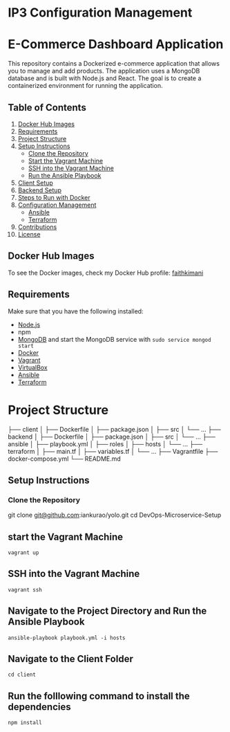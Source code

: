 
# IP3 Configuration Management 

# E-Commerce Dashboard Application
This repository contains a Dockerized e-commerce application that allows you to manage and add products. The application uses a MongoDB database and is built with Node.js and React. The goal is to create a containerized environment for running the application.

## Table of Contents

1. [Docker Hub Images](#docker-hub-images)
2. [Requirements](#requirements)
3. [Project Structure](#project-structure)
4. [Setup Instructions](#setup-instructions)
    - [Clone the Repository](#clone-the-repository)
    - [Start the Vagrant Machine](#start-the-vagrant-machine)
    - [SSH into the Vagrant Machine](#ssh-into-the-vagrant-machine)
    - [Run the Ansible Playbook](#run-the-ansible-playbook)
5. [Client Setup](#client-setup)
6. [Backend Setup](#backend-setup)
7. [Steps to Run with Docker](#steps-to-run-with-docker)
8. [Configuration Management](#configuration-management)
    - [Ansible](#ansible)
    - [Terraform](#terraform)
9. [Contributions](#contributions)
10. [License](#license)

## Docker Hub Images

To see the Docker images, check my Docker Hub profile: [faithkimani](https://hub.docker.com/u/iankurao)

## Requirements

Make sure that you have the following installed:
- [Node.js](https://www.digitalocean.com/community/tutorials/how-to-install-node-js-on-ubuntu-22-04)
- npm
- [MongoDB](https://docs.mongodb.com/manual/tutorial/install-mongodb-on-ubuntu/) and start the MongoDB service with `sudo service mongod start`
- [Docker](https://docs.docker.com/engine/install/)
- [Vagrant](https://www.vagrantup.com/docs/installation)
- [VirtualBox](https://www.virtualbox.org/wiki/Downloads)
- [Ansible](https://docs.ansible.com/ansible/latest/installation_guide/intro_installation.html)
- [Terraform](https://learn.hashicorp.com/terraform/getting-started/install)

# Project Structure
   

   ├── client
   │ ├── Dockerfile
   │ ├── package.json
   │ ├── src
   │ └── ...
   ├── backend
   │ ├── Dockerfile
   │ ├── package.json
   │ ├── src
   │ └── ...
   ├── ansible
    │ ├── playbook.yml
    │ ├── roles
    │ ├── hosts
   │ └── ...
   ├── terraform
    │ ├── main.tf
    │ ├── variables.tf
    │ └── ...
   ├── Vagrantfile
   ├── docker-compose.yml
   └── README.md


## Setup Instructions

### Clone the Repository

git clone git@github.com:iankurao/yolo.git
cd DevOps-Microservice-Setup

## start the Vagrant Machine
`vagrant up`

## SSH into the Vagrant Machine
`vagrant ssh`

## Navigate to the Project Directory and Run the Ansible Playbook
`ansible-playbook playbook.yml -i hosts`

## Navigate to the Client Folder 
 `cd client`

## Run the folllowing command to install the dependencies 
 `npm install`
